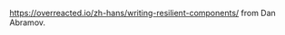 https://overreacted.io/zh-hans/writing-resilient-components/
from Dan Abramov.

[other]:https://frontendmasters.com/books/front-end-handbook/2019/#4.28
